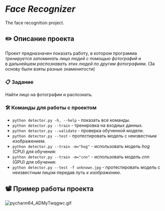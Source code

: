 # **_Face Recognizer_**
The face recognition project.

## ✏️ Описание проекта
Проект предназначен показать работу, в котором программа _тренируется запоминать лица людей с помощью фотографий_ и \
в дальнейшем _распознавать этих людей по другим фотографиям_. (За основу были взяты разные знаменитости)

### 📋 Задание
Найти лицо на фотографии и распознать.

### 🛠️ Команды для работы с проектом
- `python detector.py -h, --help` - показать все команды.
- `python detector.py --train` - тренировка на входных данных.
- `python detector.py --validate` - проверка обученной модели.
- `python detector.py --test` - протестировать модель с неизвестным изображением.
- `python detector.py --train -m="hog"` - использовать модель _hog_ (CPU) для обучения:
- `python detector.py --train -m="cnn"` - использовать модель _cnn_ (GPU) для обучения:
- `python detector.py --test -f unknown.jpg` - протестировать модель с неизвестным лицом передав _путь к изображению_.

## 📽️ Пример работы проекта
![pycharm64_ADMyTwqgwc.gif](..%2F..%2F..%2FUsers%2FAkuev%2FDocuments%2FShareX%2FScreenshots%2F2024-01%2Fpycharm64_ADMyTwqgwc.gif)